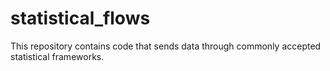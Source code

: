 # statistical_flows
This repository contains code that sends data through commonly accepted statistical frameworks.
